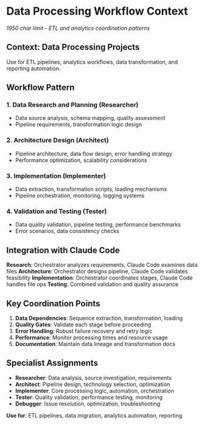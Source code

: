 # Data Processing Workflow Context

*1950 char limit - ETL and analytics coordination patterns*

## Context: Data Processing Projects
Use for ETL pipelines, analytics workflows, data transformation, and reporting automation.

## Workflow Pattern

### 1. Data Research and Planning (Researcher)
- Data source analysis, schema mapping, quality assessment
- Pipeline requirements, transformation logic design

### 2. Architecture Design (Architect)
- Pipeline architecture, data flow design, error handling strategy
- Performance optimization, scalability considerations

### 3. Implementation (Implementer)
- Data extraction, transformation scripts, loading mechanisms
- Pipeline orchestration, monitoring, logging systems

### 4. Validation and Testing (Tester)
- Data quality validation, pipeline testing, performance benchmarks
- Error scenarios, data consistency checks

## Integration with Claude Code

**Research**: Orchestrator analyzes requirements, Claude Code examines data files
**Architecture**: Orchestrator designs pipeline, Claude Code validates feasibility
**Implementation**: Orchestrator coordinates stages, Claude Code handles file ops
**Testing**: Combined validation and quality assurance

## Key Coordination Points
1. **Data Dependencies**: Sequence extraction, transformation, loading
2. **Quality Gates**: Validate each stage before proceeding
3. **Error Handling**: Robust failure recovery and retry logic
4. **Performance**: Monitor processing times and resource usage
5. **Documentation**: Maintain data lineage and transformation docs

## Specialist Assignments
- **Researcher**: Data analysis, source investigation, requirements
- **Architect**: Pipeline design, technology selection, optimization
- **Implementer**: Core processing logic, automation, orchestration
- **Tester**: Quality validation, performance testing, monitoring
- **Debugger**: Issue resolution, optimization, troubleshooting

**Use for**: ETL pipelines, data migration, analytics automation, reporting